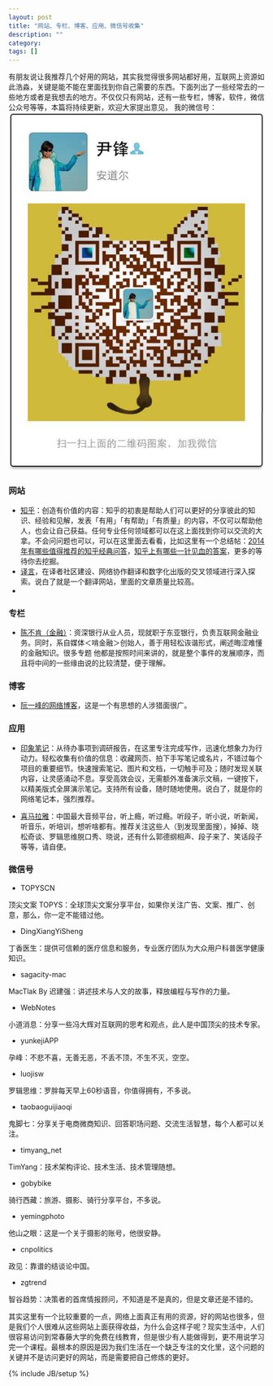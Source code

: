 ```yaml
---
layout: post
title: "网站、专栏、博客、应用、微信号收集"
description: ""
category: 
tags: []
---
```



有朋友说让我推荐几个好用的网站，其实我觉得很多网站都好用，互联网上资源如此浩淼，关键是能不能在里面找到你自己需要的东西。下面列出了一些经常去的一些地方或者是我想去的地方。不仅仅只有网站，还有一些专栏，博客，软件，微信公众号等等，本篇将持续更新，欢迎大家提出意见，
我的微信号：
![wechat](/img/wechat.png)


### 网站
- [知乎](http://www.zhihu.com/)：创造有价值的内容：知乎的初衷是帮助人们可以更好的分享彼此的知识、经验和见解，发表「有用」「有帮助」「有质量」的内容，不仅可以帮助他人，也会让自己获益。任何专业任何领域都可以在这上面找到你可以交流的大拿。不会问问题也可以，可以在这里面去看看，比如这里有一个总结帖：[2014 年有哪些值得推荐的知乎经典问答](http://www.zhihu.com/question/27101234)，[知乎上有哪些一针见血的答案](http://www.zhihu.com/question/20180238)，更多的等待你去挖掘。
- [译言](http://www.yeeyan.org/)，在译者社区建设、网络协作翻译和数字化出版的交叉领域进行深入探索。说白了就是一个翻译网站，里面的文章质量比较高。
- 


### 专栏
- [陈不肯（金融）](http://www.jiemian.com/index.php?m=user&a=centerArticle&id=100001140&page=1)：资深银行从业人员，现就职于东亚银行，负责互联网金融业务。同时，系自媒体＜啃金融＞创始人，善于用轻松诙谐形式，阐述晦涩难懂的金融知识。很多专题 他都是按照时间来讲的，就是整个事件的发展顺序，而且将中间的一些缘由说的比较清楚，便于理解。

### 博客
- [阮一峰的网络博客](http://www.ruanyifeng.com/blog/)，这是一个有思想的人涉猎面很广。



### 应用

- [印象笔记](https://www.yinxiang.com/)：从待办事项到调研报告，在这里专注完成写作，迅速化想象力为行动力。轻松收集有价值的信息：收藏网页、拍下手写笔记或名片，不错过每个项目的重要细节。快速搜索笔记、图片和文档，一切触手可及；随时发现关联内容，让灵感涌动不息。享受高效会议，无需额外准备演示文稿，一键按下，以精美版式全屏演示笔记。支持所有设备，随时随地使用。说白了，就是你的网络笔记本，强烈推荐。

- [喜马拉雅](http://www.ximalaya.com/)：中国最大音频平台，听上瘾，听过瘾。听段子，听小说，听新闻，听音乐，听培训，想听啥都有。推荐关注这些人（到发现里面搜），掉掉、晓松奇谈、罗辑思维脱口秀、晓说，还有什么郭德纲相声、段子来了、笑话段子等等，请自便。

### 微信号

- TOPYSCN

顶尖文案 TOPYS：全球顶尖文案分享平台，如果你关注广告、文案、推广、创意，那么，你一定不能错过他。

- DingXiangYiSheng

丁香医生：提供可信赖的医疗信息和服务，专业医疗团队为大众用户科普医学健康知识。

- sagacity-mac

MacTlak By 迟建强：讲述技术与人文的故事，释放编程与写作的力量。

- WebNotes

小道消息：分享一些冯大辉对互联网的思考和观点，此人是中国顶尖的技术专家。

- yunkejiAPP

孕峰：不悲不喜，无善无恶，不丢不顶，不生不灭，空空。

- luojisw

罗辑思维：罗胖每天早上60秒语音，你值得拥有，不多说。

- taobaoguijiaoqi

鬼脚七：分享关于电商微商知识、回答职场问题、交流生活智慧，每个人都可以关注。

- timyang_net

TimYang：技术架构评论、技术生活、技术管理随想。

- gobybike

骑行西藏：旅游、摄影、骑行分享平台，不多说。

- yemingphoto

他山之眼：这是一个关于摄影的账号，他很安静。

- cnpolitics

政见：靠谱的结谈论中国。

- zgtrend

智谷趋势：决策者的首席情报顾问，不知道是不是真的，但是文章还是不错的。


其实这里有一个比较重要的一点，网络上面真正有用的资源，好的网站也很多，但是我们个人很难从这些网站上面获得收益，为什么会这样子呢？现实生活中，人们很容易访问到常春藤大学的免费在线教育，但是很少有人能做得到，更不用说学习完一个课程。最根本的原因是因为我们生活在一个缺乏专注的文化里，这个问题的关键并不是访问更好的网站，而是需要把自己修炼的更好。


{% include JB/setup %}
